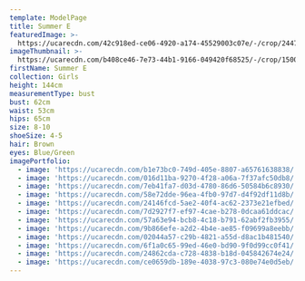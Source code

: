 ```yaml
---
template: ModelPage
title: Summer E
featuredImage: >-
  https://ucarecdn.com/42c918ed-ce06-4920-a174-45529003c07e/-/crop/2447x1510/0,124/-/preview/
imageThumbnail: >-
  https://ucarecdn.com/b408ce46-7e73-44b1-9166-049420f68525/-/crop/1500x1795/141,0/-/preview/
firstName: Summer E
collection: Girls
height: 144cm
measurementType: bust
bust: 62cm
waist: 53cm
hips: 65cm
size: 8-10
shoeSize: 4-5
hair: Brown
eyes: Blue/Green
imagePortfolio:
  - image: 'https://ucarecdn.com/b1e73bc0-749d-405e-8807-a65761638838/'
  - image: 'https://ucarecdn.com/016d11ba-9270-4f28-a06a-7f37afc50db8/'
  - image: 'https://ucarecdn.com/7eb41fa7-d03d-4780-86d6-50584b6c8930/'
  - image: 'https://ucarecdn.com/58e72dde-96ea-4fb0-97d7-d4f92df11d8b/'
  - image: 'https://ucarecdn.com/24146fcd-5ae2-40f4-ac62-2373e21efbed/'
  - image: 'https://ucarecdn.com/7d2927f7-ef97-4cae-b278-0dcaa61ddcac/'
  - image: 'https://ucarecdn.com/57a63e94-bcb8-4c18-b791-62abf2fb3955/'
  - image: 'https://ucarecdn.com/9b866efe-a2d2-4b4e-ae85-f09699a8eebb/'
  - image: 'https://ucarecdn.com/02044a57-c29b-4821-a55d-d8ac1b481540/'
  - image: 'https://ucarecdn.com/6f1a0c65-99ed-46e0-bd90-9f0d99cc0f41/'
  - image: 'https://ucarecdn.com/24862cda-c728-4838-b18d-045842674e24/'
  - image: 'https://ucarecdn.com/ce0659db-189e-4038-97c3-080e74e0d5eb/'
---
```


